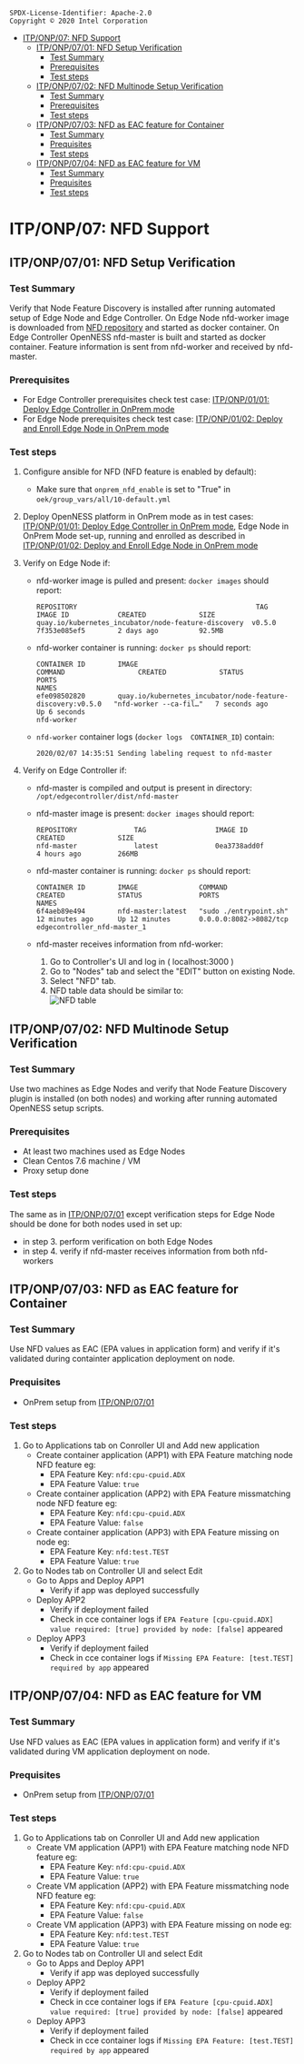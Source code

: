 ```text
SPDX-License-Identifier: Apache-2.0
Copyright © 2020 Intel Corporation
```

- [ITP/ONP/07: NFD Support](#itponp07-nfd-support)
  - [ITP/ONP/07/01: NFD Setup Verification](#itponp0701-nfd-setup-verification)
    - [Test Summary](#test-summary)
    - [Prerequisites](#prerequisites)
    - [Test steps](#test-steps)
  - [ITP/ONP/07/02: NFD Multinode Setup Verification](#itponp0702-nfd-multinode-setup-verification)
    - [Test Summary](#test-summary-1)
    - [Prerequisites](#prerequisites-1)
    - [Test steps](#test-steps-1)
  - [ITP/ONP/07/03: NFD as EAC feature for Container](#itponp0703-nfd-as-eac-feature-for-container)
    - [Test Summary](#test-summary-2)
    - [Prequisites](#prequisites)
    - [Test steps](#test-steps-2)
  - [ITP/ONP/07/04: NFD as EAC feature for VM](#itponp0704-nfd-as-eac-feature-for-vm)
    - [Test Summary](#test-summary-3)
    - [Prequisites](#prequisites-1)
    - [Test steps](#test-steps-3)

# ITP/ONP/07: NFD Support

## ITP/ONP/07/01: NFD Setup Verification

### Test Summary

Verify that Node Feature Discovery is installed after running automated setup of Edge Node and Edge Controller. On Edge Node nfd-worker image is downloaded from [NFD repository](https://github.com/kubernetes-sigs/node-feature-discovery) and started as docker container. On Edge Controller OpenNESS nfd-master is built and started as docker container. Feature information is sent from nfd-worker and received by nfd-master.

### Prerequisites

- For Edge Controller prerequisites check test case: [ITP/ONP/01/01: Deploy Edge Controller in OnPrem mode](https://github.com/otcshare/native-on-prem/test/blob/master/itp/onp/ts01-platform-setup.md#itponp0101-deploy-edge-controller-in-onprem-mode)
- For Edge Node prerequisites check test case: [ITP/ONP/01/02: Deploy and Enroll Edge Node in OnPrem mode](https://github.com/otcshare/native-on-prem/test/blob/master/itp/onp/ts01-platform-setup.md#itponp0102-deploy-and-enroll-edge-node-in-onprem-mode)

### Test steps

1. Configure ansible for NFD (NFD feature is enabled by default):
    - Make sure that `onprem_nfd_enable` is set to "True" in `oek/group_vars/all/10-default.yml`

2. Deploy OpenNESS platform in OnPrem mode as in test cases: [ITP/ONP/01/01: Deploy Edge Controller in OnPrem mode](https://github.com/otcshare/native-on-prem/test/blob/master/itp/onp/ts01-platform-setup.md#itponp0101-deploy-edge-controller-in-onprem-mode), Edge Node in OnPrem Mode set-up, running and enrolled as described in [ITP/ONP/01/02: Deploy and Enroll Edge Node in OnPrem mode](https://github.com/otcshare/native-on-prem/test/blob/master/itp/onp/ts01-platform-setup.md#itponp0102-deploy-and-enroll-edge-node-in-onprem-mode)

3. Verify on Edge Node if:
   - nfd-worker image is pulled and present: `docker images` should report:

     ```shell
     REPOSITORY                                            TAG           IMAGE ID            CREATED             SIZE
     quay.io/kubernetes_incubator/node-feature-discovery  v0.5.0        7f353e085ef5        2 days ago          92.5MB
     ```

   - nfd-worker container is running: `docker ps` should report:

     ```shell
     CONTAINER ID        IMAGE                                                        COMMAND                  CREATED             STATUS              PORTS                                                                  NAMES
     efe098502820        quay.io/kubernetes_incubator/node-feature-discovery:v0.5.0   "nfd-worker --ca-fil…"   7 seconds ago       Up 6 seconds                                                                               nfd-worker
     ```

   - `nfd-worker` container logs (`docker logs  CONTAINER_ID`) contain:

     ```shell
     2020/02/07 14:35:51 Sending labeling request to nfd-master
     ```

4. Verify on Edge Controller if:
   - nfd-master is compiled and output is present in directory: `/opt/edgecontroller/dist/nfd-master`
   - nfd-master image is present: `docker images` should report:

     ```shell
     REPOSITORY              TAG                 IMAGE ID            CREATED             SIZE
     nfd-master              latest              0ea3738add0f        4 hours ago         266MB
     ```

   - nfd-master container is running: `docker ps` should report:

     ```shell
     CONTAINER ID        IMAGE               COMMAND                  CREATED             STATUS              PORTS                               NAMES
     6f4aeb89e494        nfd-master:latest   "sudo ./entrypoint.sh"   12 minutes ago      Up 12 minutes       0.0.0.0:8082->8082/tcp              edgecontroller_nfd-master_1
     ```

   - nfd-master receives information from nfd-worker:
     
     1. Go to Controller's UI and log in ( localhost:3000 )
     2. Go to "Nodes" tab and select the "EDIT" button on existing Node.
     3. Select "NFD" tab.
     4. NFD table data should be similar to:
        &nbsp;  
        ![NFD table](images/itp_onp_07_01.png)

## ITP/ONP/07/02: NFD Multinode Setup Verification

### Test Summary

Use two machines as Edge Nodes and verify that Node Feature Discovery plugin is installed (on both nodes) and working after running automated OpenNESS setup scripts.

### Prerequisites

- At least two machines used as Edge Nodes
- Clean Centos 7.6 machine / VM
- Proxy setup done

### Test steps

The same as in [ITP/ONP/07/01](#itponp0701-nfd-setup-verification) except verification steps for Edge Node should be done for both nodes used in set up:

- in step 3. perform verification on both Edge Nodes
- in step 4. verify if nfd-master receives information from both nfd-workers

## ITP/ONP/07/03: NFD as EAC feature for Container

### Test Summary

Use NFD values as EAC (EPA values in application form) and verify if it's validated during containter application deployment on node.

### Prequisites

- OnPrem setup from [ITP/ONP/07/01](#itponp0701-nfd-setup-verification)

### Test steps

1. Go to Applications tab on Conroller UI and Add new application
   -  Create container application (APP1) with EPA Feature matching node NFD feature eg:
      -  EPA Feature Key: `nfd:cpu-cpuid.ADX`
      -  EPA Feature Value: `true`
   -  Create container application (APP2) with EPA Feature missmatching node NFD feature eg:
      -  EPA Feature Key: `nfd:cpu-cpuid.ADX`
      -  EPA Feature Value: `false`
   -  Create container application (APP3) with EPA Feature missing on node eg:
      -  EPA Feature Key: `nfd:test.TEST`
      -  EPA Feature Value: `true`
2. Go to Nodes tab on Controller UI and select Edit
   -  Go to Apps and Deploy APP1
      -  Verify if app was deployed successfully
   -  Deploy APP2
      -  Verify if deployment failed
      -  Check in cce container logs if `EPA Feature [cpu-cpuid.ADX] value required: [true] provided by node: [false]` appeared
   -  Deploy APP3
      -  Verify if deployment failed
      -  Check in cce container logs if `Missing EPA Feature: [test.TEST] required by app` appeared

## ITP/ONP/07/04: NFD as EAC feature for VM

### Test Summary

Use NFD values as EAC (EPA values in application form) and verify if it's validated during VM application deployment on node.

### Prequisites

- OnPrem setup from [ITP/ONP/07/01](#itponp0701-nfd-setup-verification)

### Test steps

1. Go to Applications tab on Conroller UI and Add new application
   -  Create VM application (APP1) with EPA Feature matching node NFD feature eg:
      -  EPA Feature Key: `nfd:cpu-cpuid.ADX`
      -  EPA Feature Value: `true`
   -  Create VM application (APP2) with EPA Feature missmatching node NFD feature eg:
      -  EPA Feature Key: `nfd:cpu-cpuid.ADX`
      -  EPA Feature Value: `false`
   -  Create VM application (APP3) with EPA Feature missing on node eg:
      -  EPA Feature Key: `nfd:test.TEST`
      -  EPA Feature Value: `true`
2. Go to Nodes tab on Controller UI and select Edit
   -  Go to Apps and Deploy APP1
      -  Verify if app was deployed successfully
   -  Deploy APP2
      -  Verify if deployment failed
      -  Check in cce container logs if `EPA Feature [cpu-cpuid.ADX] value required: [true] provided by node: [false]` appeared
   -  Deploy APP3
      -  Verify if deployment failed
      -  Check in cce container logs if `Missing EPA Feature: [test.TEST] required by app` appeared
